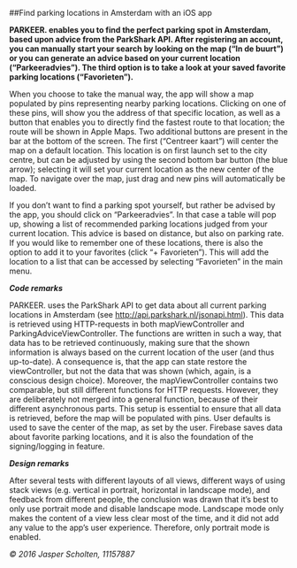##Find parking locations in Amsterdam with an iOS app

**PARKEER. enables you to find the perfect parking spot in Amsterdam, based upon advice from the ParkShark API. After registering an account, you can manually start your search by looking on the map (“In de buurt”) or you can generate an advice based on your current location (“Parkeeradvies”). The third option is to take a look at your saved favorite parking locations (“Favorieten”).**

When you choose to take the manual way, the app will show a map populated by pins representing nearby parking locations. Clicking on one of these pins, will show you the address of that specific location, as well as a button that enables you to directly find the fastest route to that location; the route will be shown in Apple Maps. Two additional buttons are present in the bar at the bottom of the screen. The first (“Centreer kaart”) will center the map on a default location. This location is on first launch set to the city centre, but can be adjusted by using the second bottom bar button (the blue arrow); selecting it will set your current location as the new center of the map. To navigate over the map, just drag and new pins will automatically be loaded.

If you don’t want to find a parking spot yourself, but rather be advised by the app, you should click on “Parkeeradvies”. In that case a table will pop up, showing a list of recommended parking locations judged from your current location. This advice is based on distance, but also on parking rate. If you would like to remember one of these locations, there is also the option to add it to your favorites (click “+ Favorieten”). This will add the location to a list that can be accessed by selecting “Favorieten” in the main menu.

***Code remarks***

PARKEER. uses the ParkShark API to get data about all current parking locations in Amsterdam (see http://api.parkshark.nl/jsonapi.html). This data is retrieved using HTTP-requests in both mapViewController and ParkingAdviceViewController. The functions are written in such a way, that data has to be retrieved continuously, making sure that the shown information is always based on the current location of the user (and thus up-to-date). A consequence is, that the app can state restore the viewController, but not the data that was shown (which, again, is a conscious design choice).
Moreover, the mapViewController contains two comparable, but still different functions for HTTP requests. However, they are deliberately not merged into a general function, because of their different asynchronous parts. This setup is essential to ensure that all data is retrieved, before the map will be populated with pins.
User defaults is used to save the center of the map, as set by the user. Firebase saves data about favorite parking locations, and it is also the foundation of the signing/logging in feature.

***Design remarks***

After several tests with different layouts of all views, different ways of using stack views (e.g. vertical in portrait, horizontal in landscape mode), and feedback from different people, the conclusion was drawn that it’s best to only use portrait mode and disable landscape mode. Landscape mode only makes the content of a view less clear most of the time, and it did not add any value to the app’s user experience. Therefore, only portrait mode is enabled.

*&copy; 2016 Jasper Scholten, 11157887*
